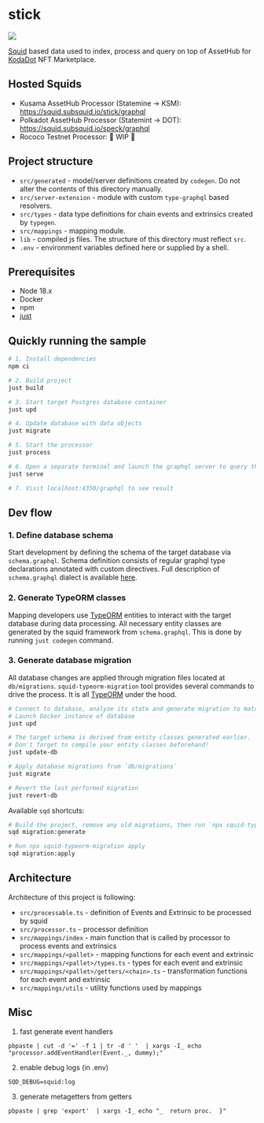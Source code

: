 # stick

![](https://media.tenor.com/eK1dyB3TOLsAAAAC/anime-stick.gif)

[Squid](https://docs.subsquid.io) based data used to index, process and query on top of AssetHub for [KodaDot](https://kodadot.xyz) NFT Marketplace.

## Hosted Squids

* Kusama AssetHub Processor (Statemine -> KSM): https://squid.subsquid.io/stick/graphql
* Polkadot AssetHub Processor (Statemint -> DOT): https://squid.subsquid.io/speck/graphql
* Rococo Testnet Processor: 🚧 WIP 🚧

## Project structure

* `src/generated` - model/server definitions created by `codegen`. Do not alter the contents of this directory manually.
* `src/server-extension` - module with custom `type-graphql` based resolvers.
* `src/types` - data type definitions for chain events and extrinsics created by `typegen`.
* `src/mappings` - mapping module.
* `lib` - compiled js files. The structure of this directory must reflect `src`.
* `.env` - environment variables defined here or supplied by a shell.

## Prerequisites

* Node 18.x
* Docker
* npm
* [just](https://github.com/casey/just)

## Quickly running the sample

```bash
# 1. Install dependencies
npm ci

# 2. Build project
just build

# 3. Start target Postgres database container
just upd

# 4. Update database with data objects
just migrate

# 5. Start the processor
just process

# 6. Open a separate terminal and launch the graphql server to query the processed data
just serve

# 7. Visit localhost:4350/graphql to see result
```

## Dev flow

### 1. Define database schema

Start development by defining the schema of the target database via `schema.graphql`.
Schema definition consists of regular graphql type declarations annotated with custom directives.
Full description of `schema.graphql` dialect is available [here](https://docs.subsquid.io/schema-file).

### 2. Generate TypeORM classes

Mapping developers use [TypeORM](https://typeorm.io) entities to interact with the target database during data processing. All necessary entity classes are generated by the squid framework from `schema.graphql`. This is done by running `just codegen` command.

### 3. Generate database migration

All database changes are applied through migration files located at `db/migrations`.
`squid-typeorm-migration` tool provides several commands to drive the process.
It is all [TypeORM](https://typeorm.io/#/migrations) under the hood.

```bash
# Connect to database, analyze its state and generate migration to match the target schema.
# Launch Docker instance of database
just upd

# The target schema is derived from entity classes generated earlier.
# Don't forget to compile your entity classes beforehand!
just update-db

# Apply database migrations from `db/migrations`
just migrate

# Revert the last performed migration
just revert-db
```

Available `sqd` shortcuts:

```bash
# Build the project, remove any old migrations, then run `npx squid-typeorm-migration generate`
sqd migration:generate

# Run npx squid-typeorm-migration apply
sqd migration:apply
```

## Architecture

Architecture of this project is following:

* `src/processable.ts` - definition of Events and Extrinsic to be processed by squid
* `src/processor.ts` - processor definition
* `src/mappings/index` - main function that is called by processor to process events and extrinsics
* `src/mappings/<pallet>` - mapping functions for each event and extrinsic
* `src/mappings/<pallet>/types.ts` - types for each event and extrinsic
* `src/mappings/<pallet>/getters/<chain>.ts` - transformation functions for each event and extrinsic
* `src/mappings/utils` - utility functions used by mappings

## Misc

1. fast generate event handlers 

```
pbpaste | cut -d '=' -f 1 | tr -d ' '  | xargs -I_ echo "processor.addEventHandler(Event._, dummy);"
```

2. enable debug logs (in .env)

```
SQD_DEBUG=squid:log
```

3. generate metagetters from getters 

```
pbpaste | grep 'export'  | xargs -I_ echo "_  return proc.  }"
```
